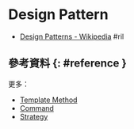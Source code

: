 # Design Pattern

  - [Design Patterns \- Wikipedia](https://en.wikipedia.org/wiki/Design_Patterns) #ril

## 參考資料 {: #reference }

更多：

  - [Template Method](template-method-pattern.md)
  - [Command](command-pattern.md)
  - [Strategy](strategy-pattern.md)
